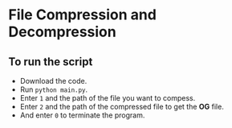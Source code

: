 # File Compression and Decompression

## To run the script 
* Download the code.
* Run `python main.py`.
* Enter `1` and the path of the file you want to compess.
* Enter `2` and the path of the compressed file to get the **OG** file.
* And enter `0` to terminate the program.
